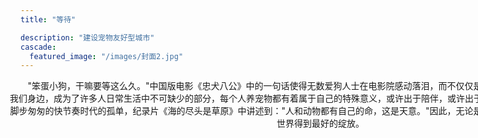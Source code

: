 ```yaml
---
title: "等待"

description: "建设宠物友好型城市"
cascade:
  featured_image: "/images/封面2.jpg"
---
```

<center><p style="width:1000px;margin-left: -20px;" >&emsp;&emsp;"笨蛋小狗，干嘛要等这么久。"中国版电影《忠犬八公》中的一句话使得无数爱狗人士在电影院感动落泪，而不仅仅是狗，越来越多的各种各样的宠物出现在我们身边，成为了许多人日常生活中不可缺少的部分，每个人养宠物都有着属于自己的特殊意义，或许出于陪伴，或许出于责任，亦或许出于缓解在这车水马龙，脚步匆匆的快节奏时代的孤单，纪录片《海的尽头是草原》中讲述到："人和动物都有自己的命，这是天意。"因此，无论是人还是动物，每一个生命都应该在这个世界得到最好的绽放。


